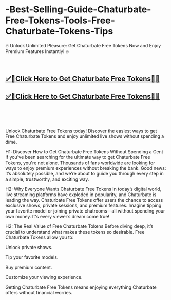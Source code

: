 # -Best-Selling-Guide-Chaturbate-Free-Tokens-Tools-Free-Chaturbate-Tokens-Tips


🔥 Unlock Unlimited Pleasure: Get Chaturbate Free Tokens Now and Enjoy Premium Features Instantly! 🔥
<br><br><br>
<b><h2><a href="https://searchoptima.org/free-chaturbate-tokens/">✅🎯Click Here to Get Chaturbate Free Tokens🎯✅</a>

</h2></b>

<b><h2><a href="https://searchoptima.org/free-chaturbate-tokens/">✅🎯Click Here to Get Chaturbate Free Tokens🎯✅</a>

</h2></b> <br><br><br>

Unlock Chaturbate Free Tokens today! Discover the easiest ways to get Free Chaturbate Tokens and enjoy unlimited live shows without spending a dime.

H1: Discover How to Get Chaturbate Free Tokens Without Spending a Cent
If you've been searching for the ultimate way to get Chaturbate Free Tokens, you're not alone. Thousands of fans worldwide are looking for ways to enjoy premium experiences without breaking the bank. Good news: it’s absolutely possible, and we’re about to guide you through every step in a simple, trustworthy, and exciting way.

H2: Why Everyone Wants Chaturbate Free Tokens
In today’s digital world, live streaming platforms have exploded in popularity, and Chaturbate is leading the way. Chaturbate Free Tokens offer users the chance to access exclusive shows, private sessions, and premium features. Imagine tipping your favorite model or joining private chatrooms—all without spending your own money. It's every viewer’s dream come true!

H2: The Real Value of Free Chaturbate Tokens
Before diving deep, it’s crucial to understand what makes these tokens so desirable. Free Chaturbate Tokens allow you to:

Unlock private shows.

Tip your favorite models.

Buy premium content.

Customize your viewing experience.

Getting Chaturbate Free Tokens means enjoying everything Chaturbate offers without financial worries.
